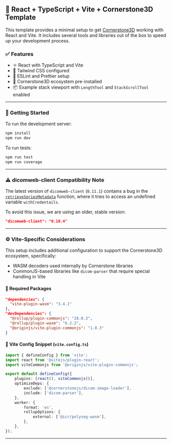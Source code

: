 ## 🧪 React + TypeScript + Vite + Cornerstone3D Template

This template provides a minimal setup to get [Cornerstone3D](https://github.com/cornerstonejs/cornerstone3D) working with React and Vite. It includes several tools and libraries out of the box to speed up your development process.

### ✅ Features

- ⚛️ React with TypeScript and Vite
- 💨 Tailwind CSS configured
- 🧹 ESLint and Prettier setup
- 🧱 Cornerstone3D ecosystem pre-installed
- 📦 Example stack viewport with `LengthTool` and `StackScrollTool` enabled

---

### 🚀 Getting Started

To run the development server:

```bash
npm install
npm run dev
```

To run tests:

```bash
npm run test
npm run coverage
```

---

### ⚠️ dicomweb-client Compatibility Note

The latest version of `dicomweb-client` (`0.11.1`) contains a bug in the [`retrieveSeriesMetadata`](https://github.com/dcmjs-org/dicomweb-client/blob/9c3331fcc5b78db435bfc07a9d1ebc4253446f39/src/api.js#L1112) function, where it tries to access an undefined variable `withCredentails`.

To avoid this issue, we are using an older, stable version:

```json
"dicomweb-client": "0.10.4"
```

---

### ⚙️ Vite-Specific Considerations

This setup includes additional configuration to support the Cornerstone3D ecosystem, specifically:

- WASM decoders used internally by Cornerstone libraries
- CommonJS-based libraries like `dicom-parser` that require special handling in Vite

#### 🧩 Required Packages

```json
"dependencies": {
  "vite-plugin-wasm": "3.4.1"
},
"devDependencies": {
  "@rollup/plugin-commonjs": "28.0.3",
  "@rollup/plugin-wasm": "6.2.2",
  "@originjs/vite-plugin-commonjs": "1.0.3"
}
```

#### 🔧 Vite Config Snippet (`vite.config.ts`)

```ts
import { defineConfig } from 'vite';
import react from '@vitejs/plugin-react';
import viteCommonjs from '@originjs/vite-plugin-commonjs';

export default defineConfig({
    plugins: [react(), viteCommonjs()],
    optimizeDeps: {
        exclude: ['@cornerstonejs/dicom-image-loader'],
        include: ['dicom-parser'],
    },
    worker: {
        format: 'es',
        rollupOptions: {
            external: ['@icr/polyseg-wasm'],
        },
    },
});
```

---

